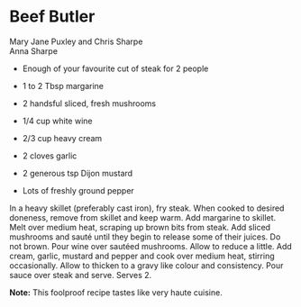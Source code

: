 # Beef Butler

Mary Jane Puxley and Chris Sharpe<br/>
Anna Sharpe

- Enough of your favourite cut of steak for 2 people
- 1 to 2 Tbsp margarine
- 2 handsful sliced, fresh mushrooms

- 1/4 cup white wine
- 2/3 cup heavy cream
- 2 cloves garlic
- 2 generous tsp Dijon mustard
- Lots of freshly ground pepper

In a heavy skillet (preferably cast iron), fry steak. When cooked to desired doneness, remove from skillet and keep warm. Add margarine to skillet.  Melt over medium heat, scraping up brown bits from steak. Add sliced mushrooms and sauté until they begin to release some of their juices. Do not brown. Pour wine over sautéed mushrooms. Allow to reduce a little.  Add cream, garlic, mustard and pepper and cook over medium heat, stirring occasionally. Allow to thicken to a gravy like colour and consistency. Pour sauce over steak and serve. Serves 2.

**Note:** This foolproof recipe tastes like very haute cuisine.